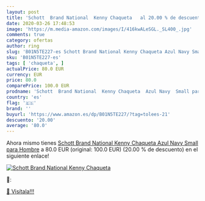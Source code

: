 ```yaml
---
layout: post
title: 'Schott  Brand National  Kenny Chaqueta   al 20.00 % de descuento'
date: 2020-03-26 17:48:53
image: 'https://m.media-amazon.com/images/I/416kwALeSGL._SL400_.jpg'
comments: true
category: ofertas
author: ring
slug: 'B01N5TE227-es Schott Brand National Kenny Chaqueta Azul Navy Small para...'
sku: 'B01N5TE227-es'
tags: [ 'chaqueta', ]
actualPrice: 80.0 EUR
currency: EUR
price: 80.0
comparePrice: 100.0 EUR
prodname: 'Schott  Brand National  Kenny Chaqueta  Azul Navy  Small para Hombre'
country: 'es'
flag: '🇪🇸'
brand: ''
buyurl: 'https://www.amazon.es/dp/B01N5TE227/?tag=tolees-21'
descuento: '20.00'
average: '80.0'
---
```


Ahora mismo tienes [Schott  Brand National  Kenny Chaqueta  Azul Navy  Small para Hombre](https://www.amazon.es/dp/B01N5TE227/?tag=tolees-21) a 80.0 EUR (original: 100.0 EUR) (20.00 %  de descuento) en el siguiente enlace!

[![Schott  Brand National  Kenny Chaqueta  ](https://m.media-amazon.com/images/I/416kwALeSGL._SL400_.jpg)](https://www.amazon.es/dp/B01N5TE227/?tag=tolees-21)

🔎:


[🛒 Visítala!!!](https://www.amazon.es/dp/B01N5TE227/?tag=tolees-21)
